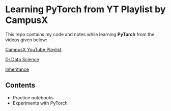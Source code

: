 # Learning PyTorch from YT Playlist by CampusX

This repo contains my code and notes while learning **PyTorch** from the videos given below:

[CampusX YouTube Playlist](https://youtu.be/QZsguRbcOBM?feature=shared).

[Dr.Data Science](https://www.youtube.com/watch?v=YJ1wSxbqqo8&list=PLLeO8f6PhlKb_FAC7qxOBtxT9-8EPDAqk&index=6)

[Inheritance](https://youtu.be/GIchMiGRZbE?feature=shared)

## Contents
- Practice notebooks
- Experiments with PyTorch



